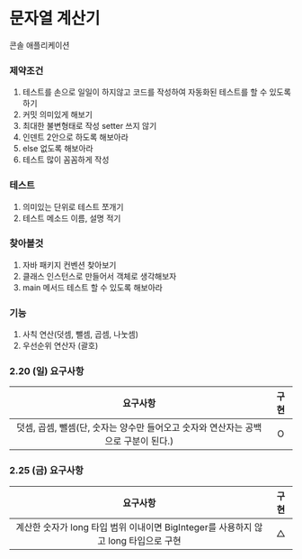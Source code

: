 # 문자열 계산기

콘솔 애플리케이션

### 제약조건

1. 테스트를 손으로 일일이 하지않고 코드를 작성하여 자동화된 테스트를 할 수 있도록 하기
2. 커밋 의미있게 해보기
3. 최대한 불변형태로 작성 setter 쓰지 않기
4. 인덴트 2안으로 하도록 해보아라
5. else 없도록 해보아라
6. 테스트 많이 꼼꼼하게 작성

### 테스트

1. 의미있는 단위로 테스트 쪼개기
2. 테스트 메소드 이름, 설명 적기

### 찾아볼것

1. 자바 패키지 컨벤션 찾아보기
2. 클래스 인스턴스로 만들어서 객체로 생각해보자
3. main 메서드 테스트 할 수 있도록 해보아라

### 기능

1. 사칙 연산(덧셈, 뺄셈, 곱셈, 나눗셈)
2. 우선순위 연산자 (괄호)

### 2.20 (일) 요구사항

|                       요구사항                        | 구현  |
|:-------------------------------------------------:|:---:|
| 덧셈, 곱셈, 뺄셈(단, 숫자는 양수만 들어오고 숫자와 연산자는 공백으로 구분이 된다.) |  O  |

### 2.25 (금) 요구사항

|                           요구사항                           | 구현  |
|:--------------------------------------------------------:|:---:|
| 계산한 숫자가 long 타입 범위 이내이면 BigInteger를 사용하지 않고 long 타입으로 구현 |  △  |